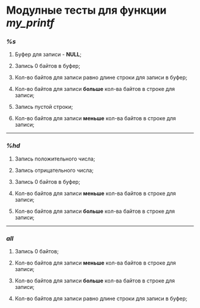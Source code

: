 # Модулные тесты для функции _my\_printf_

### _%s_

1. Буфер для записи - __NULL__;
   
2. Запись 0 байтов в буфер;

3. Кол-во байтов для записи равно длине строки для записи в буфер;

4. Кол-во байтов для записи __больше__ кол-ва байтов в строке для записи;

5. Запись пустой строки;

6. Кол-во байтов для записи __меньше__ кол-ва байтов в строке для записи;

---

### _%hd_

1. Запись положительного числа;

2. Запись отрицательного числа;

3. Запись 0 байтов в буфер;

4. Кол-во байтов для записи __меньше__ кол-ва байтов в строке для записи;

5. Кол-во байтов для записи __больше__ кол-ва байтов в строке для записи;

---

### _all_

1. Запись 0 байтов;

2. Кол-во байтов для записи __меньше__ кол-ва байтов в строке для записи;

3. Кол-во байтов для записи __больше__ кол-ва байтов в строке для записи;

4. Кол-во байтов для записи равно длине строки для записи в буфер;
   